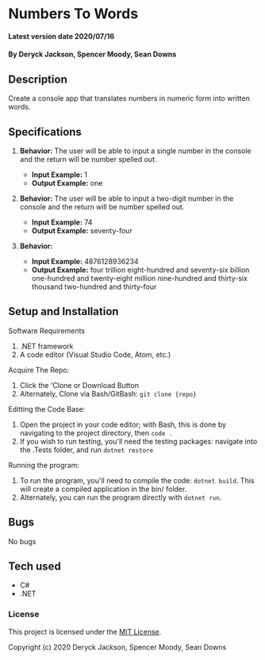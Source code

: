 # Numbers To Words

#### Latest version date 2020/07/16

#### By Deryck Jackson, Spencer Moody, Sean Downs

## Description
Create a console app that translates numbers in numeric form into written words.

## Specifications

1. **Behavior:** The user will be able to input a single number in the console and the return will be number spelled out.
    * **Input Example:** 1
    * **Output Example:** one

2. **Behavior:** The user will be able to input a two-digit number in the console and the return will be number spelled out.
    * **Input Example:** 74 
    * **Output Example:** seventy-four

3. **Behavior:** 
    * **Input Example:** 4876128936234
    * **Output Example:** four trillion eight-hundred and seventy-six billion one-hundred and twenty-eight million nine-hundred and thirty-six thousand two-hundred and thirty-four

## Setup and Installation

Software Requirements
1. .NET framework
2. A code editor (Visual Studio Code, Atom, etc.)

Acquire The Repo:
1. Click the 'Clone or Download Button
2. Alternately, Clone via Bash/GitBash: `git clone {repo}`

Editting the Code Base:
1. Open the project in your code editor; with Bash, this is done by navigating to the project directory, then `code .`
2. If you wish to run testing, you'll need the testing packages: navigate into the .Tests folder, and run `dotnet restore`

Running the program:
1. To run the program, you'll need to compile the code: `dotnet build`. This will create a compiled application in the bin/ folder.
2. Alternately, you can run the program directly with `dotnet run`.

## Bugs

No bugs

## Tech used

* C#
* .NET

### License

This project is licensed under the [MIT License](https://opensource.org/licenses/MIT).

Copyright (c) 2020 Deryck Jackson, Spencer Moody, Sean Downs
